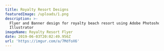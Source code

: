 ```yaml
---
title: Royalty Resort Designs
featuredImage: /uploads/1.png
description: >-
  Flyer and Banner design for royalty beach resort using Adobe Photoshop and
  Illustrator
imageName: Royalty Resort Flyer
date: 2019-06-03T20:02:49.956Z
url: 'https://imgur.com/a/7MdfoX6'
---
```


